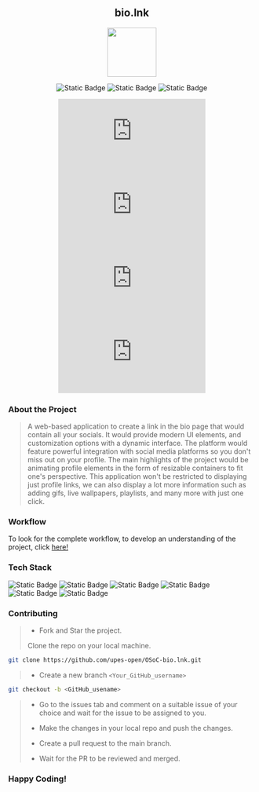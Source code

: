 <div align='center'>

## bio.lnk

<img src='https://github.com/upes-open/Git-WorkShop/assets/101355193/b9315c8e-5aaa-438e-ab5a-48b25571dc90' width=100>

![Static Badge](https://img.shields.io/badge/Discord-202020?logo=discord&logoColor=%235865F2&link=http%3A%2F%2Fdiscord.gg%2F2rnWsvkX) 
![Static Badge](https://img.shields.io/badge/Twitter-202020?logo=twitter&logoColor=%231DA1F2&link=https%3A%2F%2Ftwitter.com%2FUpesOpen) 
![Static Badge](https://img.shields.io/badge/Instagram-202020?logo=instagram&logoColor=%23E4405F&link=https%3A%2F%2Fwww.instagram.com%2Fupesopen_%2F)

![GitHub contributors](https://img.shields.io/github/contributors/upes-open/OSoC-bio.lnk)
![GitHub forks](https://img.shields.io/github/forks/upes-open/OSoC-bio.lnk)
![GitHub Repo stars](https://img.shields.io/github/stars/upes-open/OSoC-bio.lnk)
![GitHub issues](https://img.shields.io/github/issues/upes-open/OSoC-bio.lnk)

</div>

### About the Project

> A web-based application to create a link in the bio page that would contain all your socials. It would provide modern UI elements, and customization options with a dynamic interface. The platform would feature powerful integration with social media platforms so you don't miss out on your profile. The main highlights of the project would be animating profile elements in the form of resizable containers to fit one's perspective. This application won't be restricted to displaying just profile links, we can also display a lot more information such as adding gifs, live wallpapers, playlists, and many more with just one click.

### Workflow

To look for the complete workflow, to develop an understanding of the project, click [here!](https://www.canva.com/design/DAFpqU4uo8g/NaJNvnk1m9CgT-VRGZqcQA/edit?utm_content=DAFpqU4uo8g&utm_campaign=designshare&utm_medium=link2&utm_source=sharebutton)

### Tech Stack

![Static Badge](https://img.shields.io/badge/NodeJS-101010?logo=nodedotjs&logoColor=%23339933)
![Static Badge](https://img.shields.io/badge/MongoDB-101010?logo=mongodb&logoColor=%2347A248)
![Static Badge](https://img.shields.io/badge/ReactJS-101010?logo=react&logoColor=%2361DAFB)
![Static Badge](https://img.shields.io/badge/ExpressJS-101010?logo=express&logoColor=%fff)
![Static Badge](https://img.shields.io/badge/Docker-101010?logo=docker&logoColor=%232496ED)
![Static Badge](https://img.shields.io/badge/Python-101010?logo=python&logoColor=%233776AB)

### Contributing

> * Fork and Star the project.
>
> Clone the repo on your local machine.
>
```bash
git clone https://github.com/upes-open/OSoC-bio.lnk.git
```
>
> * Create a new branch `<Your_GitHub_username>`
>
```bash
git checkout -b <GitHub_usename>
```
>
> * Go to the issues tab and comment on a suitable issue of your choice and wait for the issue to be assigned to you.
>
> * Make the changes in your local repo and push the changes.
>
> * Create a pull request to the main branch.
>
> * Wait for the PR to be reviewed and merged.
>

### Happy Coding!
